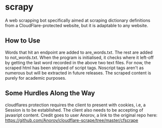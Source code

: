 # scrapy
A web scrapping bot specifically aimed at scraping dictionary definitions from a CloudFlare-protected website, but it is adaptable to any website.

## How to Use
Words that hit an endpoint are added to are_words.txt. The rest are added to not_words.txt. 
When the program is initialised, it checks where it left-off by getting the last word recorded in the above two text files.
For now, the scraped html has been stripped of script tags. Noscript tags aren't as numerous but will be extracted in future releases.
The scraped content is purely for academic purposes.

## Some Hurdles Along the Way
cloudflares protection requires the client to present with cookies, i.e, a Session is to be established. The client also needs to be accepting of javasript content. Credit goes to user Anorov, a link to the original repo here: https://github.com/Anorov/cloudflare-scrape/tree/master/cfscrape
